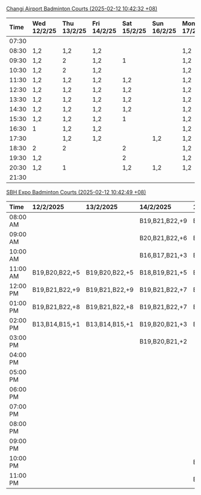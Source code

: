 [Changi Airport Badminton Courts (2025-02-12 10:42:32 +08)](https://www.carc.org.sg/FacilityBooking.aspx)

| Time   | Wed 12/2/25   | Thu 13/2/25   | Fri 14/2/25   | Sat 15/2/25   | Sun 16/2/25   | Mon 17/2/25   | Tue 18/2/25   |
|:-------|:--------------|:--------------|:--------------|:--------------|:--------------|:--------------|:--------------|
| 07:30  |               |               |               |               |               |               |               |
| 08:30  | 1,2           | 1,2           | 1,2           |               |               | 1,2           | 1,2           |
| 09:30  | 1,2           | 2             | 1,2           | 1             |               | 1,2           | 1,2           |
| 10:30  | 1,2           | 2             | 1,2           |               |               | 1,2           | 1,2           |
| 11:30  | 1,2           | 1,2           | 1,2           | 1,2           |               | 1,2           | 1,2           |
| 12:30  | 1,2           | 1,2           | 1,2           | 1,2           |               | 1,2           | 1,2           |
| 13:30  | 1,2           | 1,2           | 1,2           | 1,2           |               | 1,2           | 1,2           |
| 14:30  | 1,2           | 1,2           | 1,2           | 1,2           |               | 1,2           | 1,2           |
| 15:30  | 1,2           | 1,2           | 1,2           | 1             |               | 1,2           | 1,2           |
| 16:30  | 1             | 1,2           | 1,2           |               |               | 1,2           | 1,2           |
| 17:30  |               | 1,2           | 1,2           |               | 1,2           | 1,2           | 1,2           |
| 18:30  | 2             | 2             |               | 2             |               | 1,2           |               |
| 19:30  | 1,2           |               |               | 2             |               | 1,2           |               |
| 20:30  | 1,2           | 1             |               | 1,2           | 1,2           | 1,2           | 1,2           |
| 21:30  |               |               |               |               |               |               |               |

[SBH Expo Badminton Courts (2025-02-12 10:42:49 +08)](https://singaporebadmintonhall.getomnify.com/widgets/O3MRKGBH359GA55KHMG1RD)

| Time     | 12/2/2025      | 13/2/2025      | 14/2/2025      | 15/2/2025      | 16/2/2025      | 17/2/2025      | 18/2/2025      |
|:---------|:---------------|:---------------|:---------------|:---------------|:---------------|:---------------|:---------------|
| 08:00 AM |                |                | B19,B21,B22,+9 | B15,B16,B17,+4 |                | B19,B21,B22,+6 | B16            |
| 09:00 AM |                |                | B20,B21,B22,+6 | B15,B16,B17,+4 |                |                | B16,B17        |
| 10:00 AM |                |                | B16,B17,B21,+3 | B16,B19,B20,+4 |                |                | B20,B21,B22,+1 |
| 11:00 AM | B19,B20,B22,+5 | B19,B20,B22,+5 | B18,B19,B21,+5 | B16,B19,B20,+4 |                |                | B20,B21,B22    |
| 12:00 PM | B19,B21,B22,+9 | B19,B21,B22,+9 | B19,B21,B22,+7 | B19,B21,B22,+8 |                |                | B19,B21,B22,+4 |
| 01:00 PM | B19,B21,B22,+8 | B19,B21,B22,+8 | B19,B21,B22,+7 | B19,B21,B22,+8 |                |                | B19,B21,B22,+3 |
| 02:00 PM | B13,B14,B15,+1 | B13,B14,B15,+1 | B19,B20,B21,+3 | B19,B21,B22,+6 |                |                | B19,B21,B22,+2 |
| 03:00 PM |                |                | B19,B20,B21,+2 |                |                |                |                |
| 04:00 PM |                |                |                |                |                |                |                |
| 05:00 PM |                |                |                |                |                |                | B13            |
| 06:00 PM |                |                |                |                |                |                |                |
| 07:00 PM |                |                |                |                |                |                | B15,B20,B21    |
| 08:00 PM |                |                |                |                |                |                |                |
| 09:00 PM |                |                |                |                |                |                |                |
| 10:00 PM |                |                |                | B19,B20,B22,+7 | B12,B17,B21,+1 | A10,A8,A9,+6   |                |
| 11:00 PM |                |                |                | B19,B20,B22,+7 | B18,B21,B22,+3 | A10,A8,A9,+7   |                |

